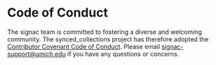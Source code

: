 # Code of Conduct

The signac team is committed to fostering a diverse and welcoming community.
The synced_collections project has therefore adopted the [Contributor Covenant Code of Conduct](https://signac.io/conduct/).
Please email [signac-support@umich.edu](mailto:signac-support@umich.edu) if you have any questions or concerns.
